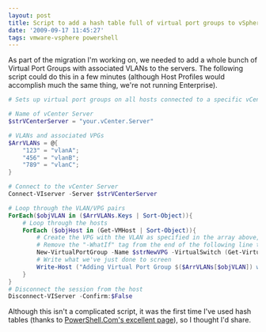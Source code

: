 ```yaml
---
layout: post
title: Script to add a hash table full of virtual port groups to vSphere hosts
date: '2009-09-17 11:45:27'
tags: vmware-vsphere powershell
---
```



As part of the migration I'm working on, we needed to add a whole bunch of Virtual Port Groups with associated VLANs to the servers. The following script could do this in a few minutes (although Host Profiles would accomplish much the same thing, we're not running Enterprise).

<!--more-->

```powershell
# Sets up virtual port groups on all hosts connected to a specific vCenter Server

# Name of vCenter Server
$strVCenterServer = "your.vCenter.Server"

# VLANs and associated VPGs
$ArrVLANs = @{
	"123" = "vlanA";
	"456" = "vlanB";
	"789" = "vlanC";
}

# Connect to the vCenter Server
Connect-VIserver -Server $strVCenterServer

# Loop through the VLAN/VPG pairs
ForEach($objVLAN in ($ArrVLANs.Keys | Sort-Object)){
	# Loop through the hosts
	ForEach ($objHost in (Get-VMHost | Sort-Object)){
		# Create the VPG with the VLAN as specified in the array above, on the switch called "VMSwitch" on the current host
		# Remove the "-WhatIf" tag from the end of the following line to "arm" the script
		New-VirtualPortGroup -Name $strNewVPG -VirtualSwitch (Get-Virtualswitch -VMHost $objHost | Where-Object { $_.Name -match "VMswitch" }) -VLanId $strNewVlanTag
		# Write what we've just done to screen
		Write-Host ("Adding Virtual Port Group $($ArrVLANs[$objVLAN]) with VLAN Tag $objVLAN to $objHost")
	}
}
# Disconnect the session from the host
Disconnect-VIServer -Confirm:$False
```

Although this isn't a complicated script, it was the first time I've used hash tables (thanks to [PowerShell.Com's excellent page](http://powershell.com/cs/blogs/ebook/archive/2008/10/22/chapter-4-arrays-and-hashtables.aspx)), so I thought I'd share.


